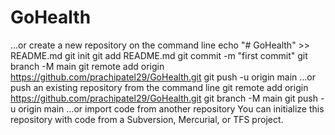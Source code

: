 # GoHealth
…or create a new repository on the command line
echo "# GoHealth" >> README.md
git init
git add README.md
git commit -m "first commit"
git branch -M main
git remote add origin https://github.com/prachipatel29/GoHealth.git
git push -u origin main
…or push an existing repository from the command line
git remote add origin https://github.com/prachipatel29/GoHealth.git
git branch -M main
git push -u origin main
…or import code from another repository
You can initialize this repository with code from a Subversion, Mercurial, or TFS project.
